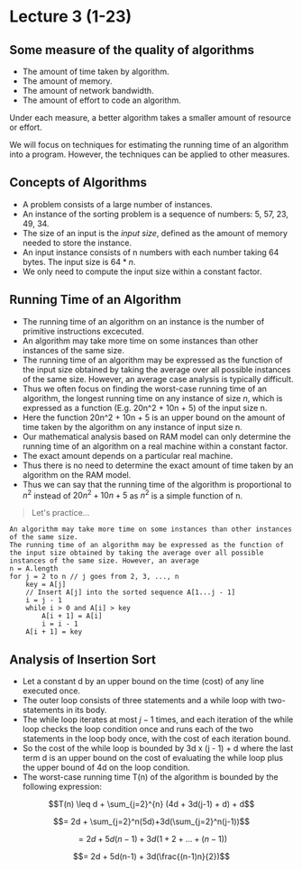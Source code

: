 # Lecture 3 (1-23)

## Some measure of the quality of algorithms

- The amount of time taken by algorithm.
- The amount of memory.
- The amount of network bandwidth.
- The amount of effort to code an algorithm.

Under each measure, a better algorithm takes a smaller amount of resource or effort.

We will focus on techniques for estimating the running time of an algorithm into a program.
However, the techniques can be applied to other measures.

## Concepts of Algorithms

- A problem consists of a large number of instances.
- An instance of the sorting problem is a sequence of numbers: 5, 57, 23, 49, 34.
- The size of an input is the *input size*, defined as the amount of memory needed to store the instance.
- An input instance consists of n numbers with each number taking 64 bytes. The input size is $64 * n$.
- We only need to compute the input size within a constant factor.

## Running Time of an Algorithm

- The running time of an algorithm on an instance is the number of primitive instructions excecuted.
- An algorithm may take more time on some instances than other instances of the same size.
- The running time of an algorithm may be expressed as the function of the input size obtained by taking the average over all possible instances of the same size.
However, an average case analysis is typically difficult.
- Thus we often focus on finding the worst-case running time of an algorithm, the longest running time on any instance of size *n*, which is expressed as a function (E.g. 20n^2 + 10n + 5) of the input size n.
- Here the function 20n^2 + 10n + 5 is an upper bound on the amount of time taken by the algorithm on any instance of input size n.
- Our mathematical analysis based on RAM model can only determine the running time of an algorithm on a real machine within a constant factor. 
- The exact amount depends on  a particular real machine.
- Thus there is no need to determine the exact amount of time taken by an algorithm on the RAM model.
- Thus we can say that the running time of the algorithm is proportional to $n^2$ instead of $20n^2+10n+5$ as $n^2$ is a simple function of n.

> Let's practice...

```
An algorithm may take more time on some instances than other instances of the same size.
The running time of an algorithm may be expressed as the function of the input size obtained by taking the average over all possible instances of the same size. However, an average
n = A.length
for j = 2 to n // j goes from 2, 3, ..., n
    key = A[j]
    // Insert A[j] into the sorted sequence A[1...j - 1]
    i = j - 1
    while i > 0 and A[i] > key
        A[i + 1] = A[i]
        i = i - 1
    A[i + 1] = key
```

## Analysis of Insertion Sort

- Let a constant d by an upper bound on the time (cost) of any line executed once.
- The outer loop consists of three statements and a while loop with two-statements in its body.
- The while loop iterates at most $j-1$ times, and each iteration of the while loop checks the loop condition once and runs each of the two statements in the loop body once, with the cost of each iteration bound.
- So the cost of the while loop is bounded by 3d x (j - 1) + d where the last term d is an upper bound on the cost of evaluating the while loop plus the upper bound of 4d on the loop condition.
- The worst-case running time T(n) of the algorithm is bounded by the following expression:

$$T(n) \leq d + \sum_{j=2}^{n} (4d + 3d(j-1) + d) + d$$

$$= 2d + \sum_{j=2}^n(5d)+3d(\sum_{j=2}^n(j-1))$$

$$= 2d + 5d(n-1) + 3d(1 + 2 + ... + (n - 1))$$

$$= 2d + 5d(n-1) + 3d(\frac{(n-1)n}{2})$$